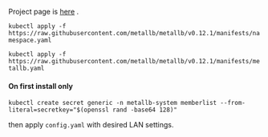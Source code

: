 Project page is [here](https://metallb.universe.tf) .

`kubectl apply -f https://raw.githubusercontent.com/metallb/metallb/v0.12.1/manifests/namespace.yaml`

`kubectl apply -f https://raw.githubusercontent.com/metallb/metallb/v0.12.1/manifests/metallb.yaml`
#### On first install only
`kubectl create secret generic -n metallb-system memberlist --from-literal=secretkey="$(openssl rand -base64 128)"`

then apply `config.yaml` with desired LAN settings.